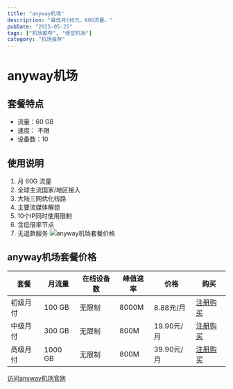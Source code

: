 ```yaml
---
title: "anyway机场"
description: "最低月付6元，60G流量。"
pubDate: "2025-05-25"
tags: ["机场推荐", "便宜机场"]
category: "机场推荐"
---
```

# anyway机场
    
## 套餐特点
- 流量：60 GB
- 速度： 不限
- 设备数：10
## 使用说明
1. 月 60G 流量
2. 全球主流国家/地区接入
3. 大陆三网优化线路
4. 主要流媒体解锁
5. 10个IP同时使用限制
6. 含低倍率节点
7. 无退款服务
![anyway机场套餐价格](/assets/anyway.webp "anyway机场套餐价格")
## anyway机场套餐价格
| 套餐 | 月流量 | 在线设备数 | 峰值速率 | 价格 | 购买 |
| --- | --- | --- | --- | --- | --- |
| 初级月付 | 100 GB | 无限制 | 8000M | 8.88元/月 | [注册购买](https://www.anyway.best/#/register?code=NM9asaGL) |
| 中级月付 | 300 GB | 无限制 | 800M | 19.90元/月 | [注册购买](https://www.anyway.best/#/register?code=NM9asaGL) |
| 高级月付 | 1000 GB | 无限制 | 800M | 39.90元/月 |  [注册购买](https://www.anyway.best/#/register?code=NM9asaGL) |
[访问anyway机场官网](https://www.anyway.best/#/register?code=NM9asaGL)